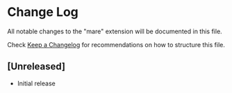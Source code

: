 # Change Log

All notable changes to the "mare" extension will be documented in this file.

Check [Keep a Changelog](http://keepachangelog.com/) for recommendations on how to structure this file.

## [Unreleased]

- Initial release